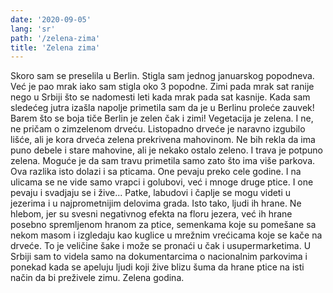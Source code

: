 ```yaml
---
date: '2020-09-05'
lang: 'sr'
path: '/zelena-zima'
title: 'Zelena zima'
---
```


Skoro sam se preselila u Berlin.
Stigla sam jednog januarskog popodneva. Već je pao mrak iako sam stigla oko 3 popodne. Zimi pada mrak sat ranije nego u Srbiji što se nadomesti leti kada mrak pada sat kasnije.
Kada sam sledećeg jutra izašla napolje primetila sam da je u Berlinu proleće zauvek! Barem što se boja tiče Berlin je zelen čak i zimi! Vegetacija je zelena. I ne, ne pričam o zimzelenom drveću. Listopadno drveće je naravno izgubilo lišće, ali je kora drveća zelena prekrivena mahovinom. Ne bih rekla da ima puno debele i stare mahovine, ali je nekako ostalo zeleno.
I trava je potpuno zelena. Moguće je da sam travu primetila samo zato što ima više parkova.
Ova razlika isto dolazi i sa pticama. One pevaju preko cele godine. I na ulicama se ne vide samo vrapci i golubovi, već i mnoge druge ptice. I one pevaju i svadjaju se i žive... Patke, labudovi i čaplje se mogu videti u jezerima i u najprometnijim delovima grada.
Isto tako, ljudi ih hrane. Ne hlebom, jer su svesni negativnog efekta na floru jezera, već ih hrane posebno spremljenom hranom za ptice, semenkama koje su pomešane sa nekom masom i izgledaju kao kuglice u mrežnim vrećicama koje se kače na drveće. To je veličine šake i može se pronaći u čak i usupermarketima.
U Srbiji sam to videla samo na dokumentarcima o nacionalnim parkovima i ponekad kada se apeluju ljudi koji žive blizu šuma da hrane ptice na isti način da bi preživele zimu.
Zelena godina.
